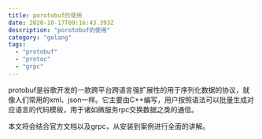 ```yaml
---
title: porotobuf的使用
date: 2020-10-17T09:16:43.393Z
description: "porotobuf的使用"
category: "golang"
tags:
  - "protobuf"
  - "protoc"
  - "grpc"
---
```

protobuf是谷歌开发的一款跨平台跨语言强扩展性的用于序列化数据的协议，就像人们常用的xml、json一样。它主要由C++编写，用户按照语法可以批量生成对应语言的代码模板，用于诸如微服务rpc交换数据之类的通信。

本文将会结合官方文档以及grpc，从安装到案例进行全面的讲解。